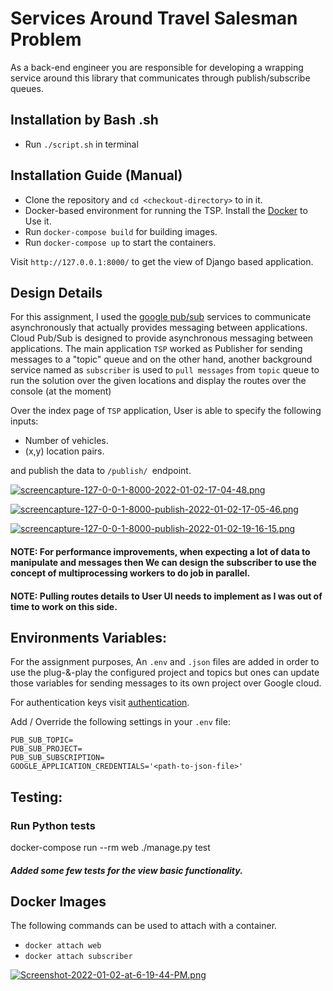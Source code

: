 # Services Around Travel Salesman Problem

As a back-end engineer you are responsible for developing a wrapping service around this
library that communicates through publish/subscribe queues.

## Installation by Bash .sh
- Run `./script.sh` in terminal

## Installation Guide (Manual)

- Clone the repository and `cd <checkout-directory>` to in it.
- Docker-based environment for running the TSP. Install the [Docker](https://docs.docker.com/get-docker/) to Use it.
- Run `docker-compose build` for building images.
- Run `docker-compose up` to start the containers.

Visit `http://127.0.0.1:8000/` to get the view of Django based application.

## Design Details
For this assignment, I used the [google pub/sub](https://cloud.google.com/pubsub/docs/overview) services to communicate asynchronously that actually provides messaging between applications. Cloud Pub/Sub is designed to provide asynchronous messaging between applications. The main application `TSP` worked as Publisher for sending messages to a "topic" queue and on the other hand, another background service named as `subscriber` is used to `pull messages` from `topic` queue to run the solution over the given locations and display the routes over the console (at the moment)

Over the index page of `TSP` application, User is able to specify the following inputs:
- Number of vehicles.
- (x,y) location pairs.

and publish the data to `/publish/ `endpoint.

[![screencapture-127-0-0-1-8000-2022-01-02-17-04-48.png](https://i.postimg.cc/mg7PH5yt/screencapture-127-0-0-1-8000-2022-01-02-17-04-48.png)](https://postimg.cc/FYsFtGq4)

[![screencapture-127-0-0-1-8000-publish-2022-01-02-17-05-46.png](https://i.postimg.cc/k4HJZQv0/screencapture-127-0-0-1-8000-publish-2022-01-02-17-05-46.png)](https://postimg.cc/N91v2rVD)

[![screencapture-127-0-0-1-8000-publish-2022-01-02-19-16-15.png](https://i.postimg.cc/28F0dhNG/screencapture-127-0-0-1-8000-publish-2022-01-02-19-16-15.png)](https://postimg.cc/dL3Rw71Z)


#### NOTE: For performance improvements, when expecting a lot of data to manipulate and messages then We can design the subscriber to use the concept of multiprocessing workers to do job in parallel.

#### NOTE: Pulling routes details to User UI needs to implement as I was out of time to work on this side.


## Environments Variables:
For the assignment purposes, An `.env` and `.json` files are added in order to use the plug-&-play the configured project and topics but ones can update those variables for sending messages to its own project over Google cloud.

For authentication keys visit [authentication](https://cloud.google.com/docs/authentication/getting-started).

Add / Override the following settings in your `.env` file:

```
PUB_SUB_TOPIC=
PUB_SUB_PROJECT=
PUB_SUB_SUBSCRIPTION=
GOOGLE_APPLICATION_CREDENTIALS='<path-to-json-file>'
```

## Testing:

### Run Python tests
docker-compose run --rm web ./manage.py test 
##### Added some few tests for the view basic functionality.

## Docker Images
The following commands can be used to attach with a container.
- `docker attach web`
- `docker attach subscriber`

[![Screenshot-2022-01-02-at-6-19-44-PM.png](https://i.postimg.cc/K8sZpXr9/Screenshot-2022-01-02-at-6-19-44-PM.png)](https://postimg.cc/hXTWh5Yx)
